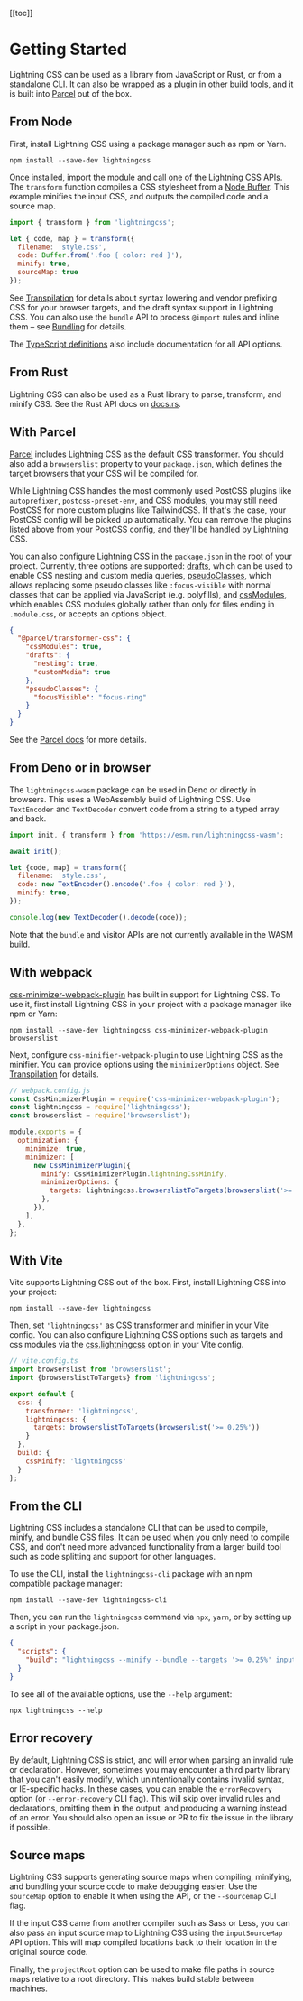 <aside>

[[toc]]

</aside>

# Getting Started

Lightning CSS can be used as a library from JavaScript or Rust, or from a standalone CLI. It can also be wrapped as a plugin in other build tools, and it is built into [Parcel](https://parceljs.org) out of the box.

## From Node

First, install Lightning CSS using a package manager such as npm or Yarn.

```shell
npm install --save-dev lightningcss
```

Once installed, import the module and call one of the Lightning CSS APIs. The `transform` function compiles a CSS stylesheet from a [Node Buffer](https://nodejs.org/api/buffer.html). This example minifies the input CSS, and outputs the compiled code and a source map.

```js
import { transform } from 'lightningcss';

let { code, map } = transform({
  filename: 'style.css',
  code: Buffer.from('.foo { color: red }'),
  minify: true,
  sourceMap: true
});
```

See [Transpilation](transpilation.html) for details about syntax lowering and vendor prefixing CSS for your browser targets, and the draft syntax support in Lightning CSS. You can also use the `bundle` API to process `@import` rules and inline them – see [Bundling](bundling.html) for details.

The [TypeScript definitions](https://github.com/parcel-bundler/lightningcss/blob/master/node/index.d.ts) also include documentation for all API options.

## From Rust

Lightning CSS can also be used as a Rust library to parse, transform, and minify CSS. See the Rust API docs on [docs.rs](https://docs.rs/lightningcss).

## With Parcel

[Parcel](https://parceljs.org) includes Lightning CSS as the default CSS transformer. You should also add a `browserslist` property to your `package.json`, which defines the target browsers that your CSS will be compiled for.

While Lightning CSS handles the most commonly used PostCSS plugins like `autoprefixer`, `postcss-preset-env`, and CSS modules, you may still need PostCSS for more custom plugins like TailwindCSS. If that's the case, your PostCSS config will be picked up automatically. You can remove the plugins listed above from your PostCSS config, and they'll be handled by Lightning CSS.

You can also configure Lightning CSS in the `package.json` in the root of your project. Currently, three options are supported: [drafts](transpilation.html#draft-syntax), which can be used to enable CSS nesting and custom media queries, [pseudoClasses](transpilation.html#pseudo-class-replacement), which allows replacing some pseudo classes like `:focus-visible` with normal classes that can be applied via JavaScript (e.g. polyfills), and [cssModules](css-modules.html), which enables CSS modules globally rather than only for files ending in `.module.css`, or accepts an options object.

```json
{
  "@parcel/transformer-css": {
    "cssModules": true,
    "drafts": {
      "nesting": true,
      "customMedia": true
    },
    "pseudoClasses": {
      "focusVisible": "focus-ring"
    }
  }
}
```

See the [Parcel docs](https://parceljs.org/languages/css) for more details.

## From Deno or in browser

The `lightningcss-wasm` package can be used in Deno or directly in browsers. This uses a WebAssembly build of Lightning CSS. Use `TextEncoder` and `TextDecoder` convert code from a string to a typed array and back.

```js
import init, { transform } from 'https://esm.run/lightningcss-wasm';

await init();

let {code, map} = transform({
  filename: 'style.css',
  code: new TextEncoder().encode('.foo { color: red }'),
  minify: true,
});

console.log(new TextDecoder().decode(code));
```

Note that the `bundle` and visitor APIs are not currently available in the WASM build.

## With webpack

[css-minimizer-webpack-plugin](https://webpack.js.org/plugins/css-minimizer-webpack-plugin/) has built in support for Lightning CSS. To use it, first install Lightning CSS in your project with a package manager like npm or Yarn:

```shell
npm install --save-dev lightningcss css-minimizer-webpack-plugin browserslist
```

Next, configure `css-minifier-webpack-plugin` to use Lightning CSS as the minifier. You can provide options using the `minimizerOptions` object. See [Transpilation](transpilation.html) for details.

```js
// webpack.config.js
const CssMinimizerPlugin = require('css-minimizer-webpack-plugin');
const lightningcss = require('lightningcss');
const browserslist = require('browserslist');

module.exports = {
  optimization: {
    minimize: true,
    minimizer: [
      new CssMinimizerPlugin({
        minify: CssMinimizerPlugin.lightningCssMinify,
        minimizerOptions: {
          targets: lightningcss.browserslistToTargets(browserslist('>= 0.25%'))
        },
      }),
    ],
  },
};
```

## With Vite

Vite supports Lightning CSS out of the box. First, install Lightning CSS into your project:

```shell
npm install --save-dev lightningcss
```

Then, set `'lightningcss'` as CSS [transformer](https://vitejs.dev/config/shared-options.html#css-transformer) and [minifier](https://vitejs.dev/config/build-options.html#build-cssminify) in your Vite config. You can also configure Lightning CSS options such as targets and css modules via the [css.lightningcss](https://vitejs.dev/config/shared-options.html#css-lightningcss) option in your Vite config.

```js
// vite.config.ts
import browserslist from 'browserslist';
import {browserslistToTargets} from 'lightningcss';

export default {
  css: {
    transformer: 'lightningcss',
    lightningcss: {
      targets: browserslistToTargets(browserslist('>= 0.25%'))
    }
  },
  build: {
    cssMinify: 'lightningcss'
  }
};
```

## From the CLI

Lightning CSS includes a standalone CLI that can be used to compile, minify, and bundle CSS files. It can be used when you only need to compile CSS, and don't need more advanced functionality from a larger build tool such as code splitting and support for other languages.

To use the CLI, install the `lightningcss-cli` package with an npm compatible package manager:

```shell
npm install --save-dev lightningcss-cli
```

Then, you can run the `lightningcss` command via `npx`, `yarn`, or by setting up a script in your package.json.

```json
{
  "scripts": {
    "build": "lightningcss --minify --bundle --targets '>= 0.25%' input.css -o output.css"
  }
}
```

To see all of the available options, use the `--help` argument:

```shell
npx lightningcss --help
```

## Error recovery

By default, Lightning CSS is strict, and will error when parsing an invalid rule or declaration. However, sometimes you may encounter a third party library that you can't easily modify, which unintentionally contains invalid syntax, or IE-specific hacks. In these cases, you can enable the `errorRecovery` option (or `--error-recovery` CLI flag). This will skip over invalid rules and declarations, omitting them in the output, and producing a warning instead of an error. You should also open an issue or PR to fix the issue in the library if possible.

## Source maps

Lightning CSS supports generating source maps when compiling, minifying, and bundling your source code to make debugging easier. Use the `sourceMap` option to enable it when using the API, or the `--sourcemap` CLI flag.

If the input CSS came from another compiler such as Sass or Less, you can also pass an input source map to Lightning CSS using the `inputSourceMap` API option. This will map compiled locations back to their location in the original source code.

Finally, the `projectRoot` option can be used to make file paths in source maps relative to a root directory. This makes build stable between machines.
